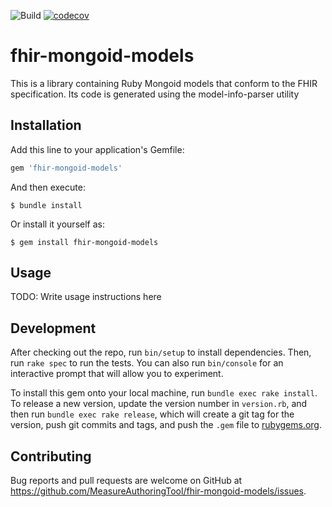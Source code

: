 ![Build](https://github.com/MeasureAuthoringTool/fhir-mongoid-models/workflows/Build/badge.svg)
[![codecov](https://codecov.io/gh/MeasureAuthoringTool/fhir-mongoid-models/branch/master/graph/badge.svg)](https://codecov.io/gh/MeasureAuthoringTool/fhir-mongoid-models)
# fhir-mongoid-models
This is a library containing Ruby Mongoid models that conform to the FHIR specification. Its code is generated using the model-info-parser utility

## Installation

Add this line to your application's Gemfile:

```ruby
gem 'fhir-mongoid-models'
```

And then execute:

    $ bundle install

Or install it yourself as:

    $ gem install fhir-mongoid-models

## Usage

TODO: Write usage instructions here

## Development

After checking out the repo, run `bin/setup` to install dependencies. Then, run `rake spec` to run the tests. You can also run `bin/console` for an interactive prompt that will allow you to experiment.

To install this gem onto your local machine, run `bundle exec rake install`. To release a new version, update the version number in `version.rb`, and then run `bundle exec rake release`, which will create a git tag for the version, push git commits and tags, and push the `.gem` file to [rubygems.org](https://rubygems.org).

## Contributing

Bug reports and pull requests are welcome on GitHub at https://github.com/MeasureAuthoringTool/fhir-mongoid-models/issues.
